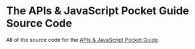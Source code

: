 # The APIs & JavaScript Pocket Guide Source Code
All of the source code for the [APIs & JavaScript Pocket Guide](https://vanillajsguides.com).